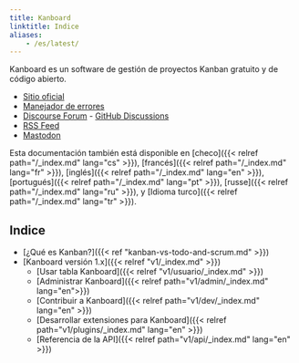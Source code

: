 ```yaml
---
title: Kanboard
linktitle: Indice
aliases:
    - /es/latest/
---
```


Kanboard es un software de gestión de proyectos Kanban gratuito y de código abierto.

- [Sitio oficial](https://kanboard.org)
- [Manejador de errores](https://github.com/kanboard/kanboard/issues)
- [Discourse Forum](https://kanboard.discourse.group/) - [GitHub Discussions](https://github.com/orgs/kanboard/discussions)
- [RSS Feed](https://github.com/kanboard/kanboard/releases.atom)
- [Mastodon](https://mastodon.social/@kanboard)

Esta documentación también está disponible en [checo]({{< relref path="/_index.md" lang="cs" >}}), [francés]({{< relref path="/_index.md" lang="fr" >}}), [inglés]({{< relref path="/_index.md" lang="en" >}}), [portugués]({{< relref path="/_index.md" lang="pt" >}}), [russe]({{< relref path="/_index.md" lang="ru" >}}), y [Idioma turco]({{< relref path="/_index.md" lang="tr" >}}).

## Indice

- [¿Qué es Kanban?]({{< ref "kanban-vs-todo-and-scrum.md" >}})
- [Kanboard versión 1.x]({{< relref "v1/_index.md" >}})
    - [Usar tabla Kanboard]({{< relref "v1/usuario/_index.md" >}})
    - [Administrar Kanboard]({{< relref path="v1/admin/_index.md" lang="en">}})
    - [Contribuir a Kanboard]({{< relref path="v1/dev/_index.md" lang="en" >}})
    - [Desarrollar extensiones para Kanboard]({{< relref path="v1/plugins/_index.md" lang="en" >}})
    - [Referencia de la API]({{< relref path="v1/api/_index.md" lang="en" >}})